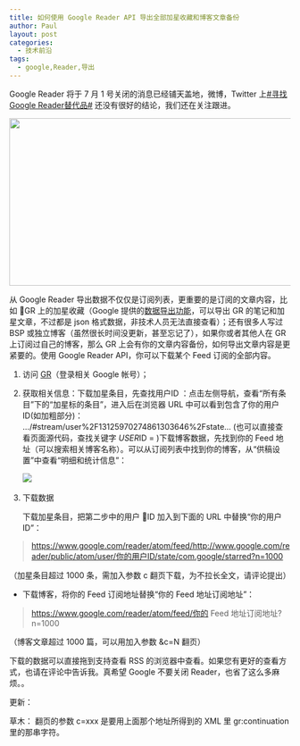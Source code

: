 ```yaml
---
title: 如何使用 Google Reader API 导出全部加星收藏和博客文章备份
author: Paul
layout: post
categories:
  - 技术前沿
tags:
  - google,Reader,导出
---
```


Google Reader 将于 7 月 1 号关闭的消息已经铺天盖地，微博，Twitter 上<a href="http://e.weibo.com/1750070171/znmt2yTJa" target="_blank">#寻找Google Reader替代品#</a> 还没有很好的结论，我们还在关注跟进。

<img style="display: block; margin-left: auto; margin-right: auto;" src="http://img.hz.mk/2013-0103/gr-out.jpg" alt="" width="669" height="300" />

从 Google Reader 导出数据不仅仅是订阅列表，更重要的是订阅的文章内容，比如 GR 上的加星收藏（Google 提供的<a href="https://www.google.com/takeout/#custom:reader" target="_blank">数据导出功能</a>，可以导出 GR 的笔记和加星文章，不过都是 json 格式数据，非技术人员无法直接查看）；还有很多人写过 BSP 或独立博客（虽然很长时间没更新，甚至忘记了），如果你或者其他人在 GR 上订阅过自己的博客，那么 GR 上会有你的文章内容备份，如何导出文章内容是更紧要的。使用 Google Reader API，你可以下载某个 Feed 订阅的全部内容。

1. 访问 <a href="https://www.google.com/reader/view/#overview-page" target="_blank">GR</a>（登录相关 Google 帐号）；
   
2. 获取相关信息：下载加星条目，先查找用户ID ：点击左侧导航，查看&ldquo;所有条目&rdquo;下的&ldquo;加星标的条目&rdquo;，进入后在浏览器 URL 中可以看到包含了你的用户ID(如加粗部分)： &#8230;/#stream/user%2F13125970274861303646%2Fstate&#8230; (也可以直接查看页面源代码，查找关键字 *USER*ID = )下载博客数据，先找到你的 Feed 地址（可以搜索相关博客名称）。可以从订阅列表中找到你的博客，从&ldquo;供稿设置&rdquo;中查看&ldquo;明细和统计信息&rdquo;：  
   
   ![][1]&nbsp;
   
3. 下载数据  
   
   下载加星条目，把第二步中的用户 ID 加入到下面的 URL 中替换&ldquo;你的用户ID&rdquo;：

> https://www.google.com/reader/atom/feed/http://www.google.com/reader/public/atom/user/你的用户ID/state/com.google/starred?n=1000

（加星条目超过 1000 条，需加入参数 c 翻页下载，为不拉长全文，请评论提出）  

- 下载博客，将你的 Feed 订阅地址替换&ldquo;你的 Feed 地址订阅地址&rdquo;：

> https://www.google.com/reader/atom/feed/你的 Feed 地址订阅地址?n=1000

（博客文章超过 1000 篇，可以用加入参数 &c=N 翻页）

下载的数据可以直接拖到支持查看 RSS 的浏览器中查看。如果您有更好的查看方式，也请在评论中告诉我。真希望 Google 不要关闭 Reader，也省了这么多麻烦。。

更新：

草木： 翻页的参数 c=xxx 是要用上面那个地址所得到的 XML 里 gr:continuation 里的那串字符。

[1]: http://img.hz.mk/2013-0103/gr-temp1.png